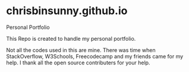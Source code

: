 # chrisbinsunny.github.io
Personal Portfolio

This Repo is created to handle my personal portfolio. 

Not all the codes used in this are mine.
There was time when StackOverflow, W3Schools, Freecodecamp  and my friends came for my help. 
I thank all the open source contributers for your help.
